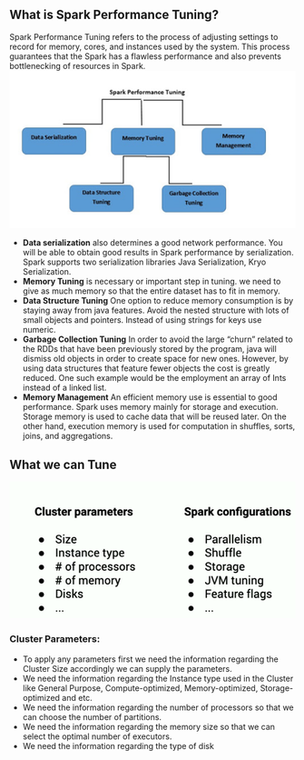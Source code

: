 ## What is Spark Performance Tuning?

Spark Performance Tuning refers to the process of adjusting settings to record for memory, cores, and instances used by the system. This process guarantees that the Spark has a flawless performance and also prevents bottlenecking of resources in Spark.
![Spark](https://github.com/gurditsingh/blog/blob/gh-pages/_screenshots/spark-tuning.jpg?raw=true)

 - **Data serialization** also determines a good network performance. You will be able to obtain good results in Spark performance by serialization. Spark supports two serialization libraries Java Serialization, Kryo Serialization.
 - **Memory Tuning** is necessary or important step in tuning. we need to give as much memory so that the entire dataset has to fit in memory.
 -  **Data Structure Tuning** One option to reduce memory consumption is by staying away from java features. Avoid the nested structure with lots of small objects and pointers. Instead of using strings for keys use numeric.
 -  **Garbage Collection Tuning** In order to avoid the large “churn” related to the RDDs that have been previously stored by the program, java will dismiss old objects in order to create space for new ones. However, by using data structures that feature fewer objects the cost is greatly reduced. One such example would be the employment an array of Ints instead of a linked list.
 -  **Memory Management** An efficient memory use is essential to good performance. Spark uses memory mainly for storage and execution. Storage memory is used to cache data that will be reused later. On the other hand, execution memory is used for computation in shuffles, sorts, joins, and aggregations.

## What we can Tune

![Spark](https://github.com/gurditsingh/blog/blob/gh-pages/_screenshots/spark-tuning2.png?raw=true)

### Cluster Parameters:

 - To apply any parameters first we need the information regarding the Cluster Size accordingly we can supply the parameters.
 - We need the information regarding the Instance type used in the Cluster like General Purpose, Compute-optimized, Memory-optimized, Storage-optimized and etc.
 - We need the information regarding the number of processors so that we can choose the number of partitions.
 - We need the information regarding the memory size so that we can select the optimal number of executors.
 - We need the information regarding the type of disk

<!--stackedit_data:
eyJoaXN0b3J5IjpbMTcyOTE3ODcxNSwtMTA1NTgxNDgwNywtMT
c3NjQxNTM3NCwxNjA2OTM2MDk3LDU4NDc3MzgzOSwxNDM3Mjkx
NjQ1LC0yMDg4NzQ2NjEyLDM5MDgyNzY5NywtNjQwNjg4NzY1LD
Q1NDA5ODI5MCwtMTI0NTYxOTExNCwxNjI3ODU0MDE3LC0xNzk3
NzAyNjQ4LC0xNjU0MzAwMzUsNzg2MzgzNDg1LC03MzAzNjEzMj
csLTIwMzA3MDI5MjYsNTM4ODUyOTg2LDI3NDU3MTIwNywxMDgy
OTAzNjA5XX0=
-->